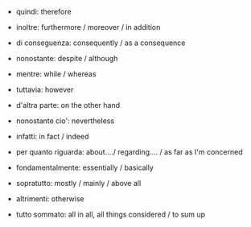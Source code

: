 
- quindi: therefore 
- inoltre: furthermore / moreover / in addition 
- di conseguenza: consequently / as a consequence
- nonostante: despite / although 
- mentre: while / whereas
- tuttavia: however
- d'altra parte: on the other hand 
- nonostante cio': nevertheless

- infatti: in fact / indeed
- per quanto riguarda: about..../ regarding.... / as far as I'm concerned
- fondamentalmente: essentially / basically 
- sopratutto: mostly / mainly / above all
- altrimenti: otherwise
- tutto sommato: all in all, all things considered / to sum up